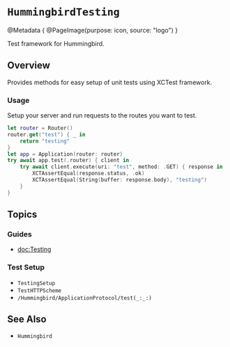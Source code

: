 # ``HummingbirdTesting``

@Metadata {
    @PageImage(purpose: icon, source: "logo")
}

Test framework for Hummingbird.

## Overview

Provides methods for easy setup of unit tests using XCTest framework. 

### Usage

Setup your server and run requests to the routes you want to test.

```swift
let router = Router()
router.get("test") { _ in
    return "testing"
}
let app = Application(router: router)
try await app.test(.router) { client in
    try await client.execute(uri: "test", method: .GET) { response in
        XCTAssertEqual(response.status, .ok)
        XCTAssertEqual(String(buffer: response.body), "testing")
    }
}
```

## Topics

### Guides

- <doc:Testing>

### Test Setup

- ``TestingSetup``
- ``TestHTTPScheme``
- ``/Hummingbird/ApplicationProtocol/test(_:_:)``

## See Also

- ``Hummingbird``


